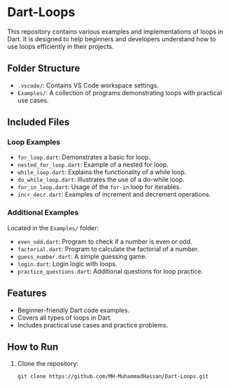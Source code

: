# Dart-Loops

This repository contains various examples and implementations of loops in Dart. It is designed to help beginners and developers understand how to use loops efficiently in their projects.

## Folder Structure
- `.vscode/`: Contains VS Code workspace settings.
- `Examples/`: A collection of programs demonstrating loops with practical use cases.

## Included Files
### Loop Examples
- `for_loop.dart`: Demonstrates a basic for loop.
- `nested_for_loop.dart`: Example of a nested for loop.
- `while_loop.dart`: Explains the functionality of a while loop.
- `do_while_loop.dart`: Illustrates the use of a do-while loop.
- `for_in_loop.dart`: Usage of the `for-in` loop for iterables.
- `incr_decr.dart`: Examples of increment and decrement operations.

### Additional Examples
Located in the `Examples/` folder:
- `even_odd.dart`: Program to check if a number is even or odd.
- `factorial.dart`: Program to calculate the factorial of a number.
- `guess_number.dart`: A simple guessing game.
- `login.dart`: Login logic with loops.
- `practice_questions.dart`: Additional questions for loop practice.

## Features
- Beginner-friendly Dart code examples.
- Covers all types of loops in Dart.
- Includes practical use cases and practice problems.

## How to Run
1. Clone the repository:
   ```bash
   git clone https://github.com/MH-MuhammadHassan/Dart-Loops.git
